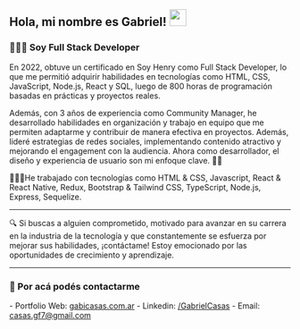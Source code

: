 <h2> Hola, mi nombre es Gabriel! <img src="https://media.giphy.com/media/hvRJCLFzcasrR4ia7z/giphy.gif" width="30"></h2>
<h3>👨🏻‍💻 Soy Full Stack Developer</h3>
En 2022, obtuve un certificado en Soy Henry como Full Stack Developer, lo que me permitió adquirir habilidades en tecnologías como HTML, CSS, JavaScript, Node.js, React y SQL, luego de 800 horas de programación basadas en prácticas y proyectos reales.

Además, con 3 años de experiencia como Community Manager, he desarrollado habilidades en organización y trabajo en equipo que me permiten adaptarme y contribuir de manera efectiva en proyectos. Además, lideré estrategias de redes sociales, implementando contenido atractivo y mejorando el engagement con la audiencia. Ahora como desarrollador, el diseño y experiencia de usuario son mi enfoque clave. 🙌✨

👨🏽‍💻He trabajado con tecnologías como HTML & CSS, Javascript, React & React Native, Redux, Bootstrap & Tailwind CSS, TypeScript, Node.js, Express, Sequelize.
<hr/>
🔍 Si buscas a alguien comprometido, motivado para avanzar en su carrera en la industria de la tecnología y que constantemente se esfuerza por mejorar sus habilidades, ¡contáctame! Estoy emocionado por las oportunidades de crecimiento y aprendizaje.
<hr/>
<h3>📩 Por acá podés contactarme</h3>
- Portfolio Web: <a href="https://www.gabicasas.com.ar/" target="_blank" rel="noreferrer">gabicasas.com.ar</a>
- Linkedin: <a href="https://www.linkedin.com/in/bygabicasas/" target="_blank" rel="noreferrer">/GabrielCasas</a>
- Email: <a href="mailto:casas.gf77@gmail.com" target="_blank" rel="noreferrer">casas.gf7@gmail.com</a>
